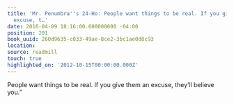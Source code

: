 ```yaml
---
title: 'Mr. Penumbra''s 24-Ho: People want things to be real. If you give them an
  excuse, t…'
date: 2016-04-09 18:16:00.600000000 -04:00
position: 201
book_uuid: 260d9635-c033-49ae-8ce2-3bc1ae0d8c93
location: 
source: readmill
touch: true
highlighted_on: '2012-10-15T00:00:00.000Z'
---
```


People want things to be real. If you give them an excuse, they’ll believe you.”